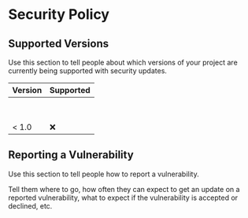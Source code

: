 # Security Policy

## Supported Versions

Use this section to tell people about which versions of your project are
currently being supported with security updates.

| Version | Supported          |
| ------- | ------------------ |
|         |                    |
|         |                    |
|         |                    |
|         |                    |
|         |                    |
|         |                    |
|         |                    |
|         |                    |
| < 1.0   | :x:                | :white_check_mark:  :x:

## Reporting a Vulnerability

Use this section to tell people how to report a vulnerability.

Tell them where to go, how often they can expect to get an update on a
reported vulnerability, what to expect if the vulnerability is accepted or
declined, etc.
